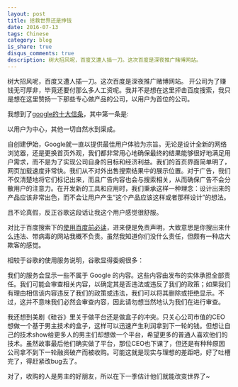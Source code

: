 ```yaml
---
layout: post
title: 拯救世界还是挣钱
date: 2016-07-13
tags: Chinese
category: blog
is_share: true
disqus_comments: true
description: 树大招风呢，百度又遭人插一刀。这次百度是深夜推广赌博网站。
---
```


树大招风呢，百度又遭人插一刀。这次百度是深夜推广赌博网站。
开公司为了赚钱无可厚非，毕竟还要付那么多人工资呢。我并不是想在这里抨击百度搜索，我只是想在这里赞扬一下那些专心做产品的公司，以用户为首位的公司。

我想到了[google的十大信条](https://www.google.com/intl/zh-CN/about/company/philosophy/)，其中第一条是: 

以用户为中心，其他一切自然水到渠成。

自创建伊始，Google就一直以提供最佳用户体验为宗旨。无论是设计全新的网络浏览器，还是更换首页外观，我们都非常用心地确保最终的结果能够很好地满足用户需求，而不是为了实现公司自身的目标和经济利益。我们的首页界面简单明了，网页加载速度非常快。我们从不对外出售搜索结果中的展示位置。对于广告，我们不仅清楚地将它们标记出来，而且广告内容也会与搜索相关，从而确保广告不会分散用户的注意力。在开发新的工具和应用时，我们秉承这样一种理念：设计出来的产品应该非常出色，而不会让用户产生“这个产品应该这样或者那样设计”的想法。

且不论真假，反正谷歌这段话让我这个用户感觉很舒服。

对比于百度搜索下的[使用百度前必读](https://www.baidu.com/duty/)，进来便是免责声明，大致意思是你搜出来什么违法、带病毒的网站我概不负责。虽然我知道你们没什么责任，但颇有一种店大欺客的感觉。

相较于谷歌的使用服务说明，谷歌显得委婉很多：

我们的服务会显示一些不属于 Google 的内容。这些内容由发布的实体承担全部责任。我们可能会审查相关内容，以确定其是否违法或违反了我们的政策；如果我们有理由相信该内容违反了我们的政策或违法，我们可以将其删除或拒绝显示。不过，这并不意味我们必然会审查内容，因此请勿想当然地认为我们在进行审查。

我还想到美剧《硅谷》里关于做平台还是做盒子的冲突。只关心公司市值的CEO想做一个基于男主技术的盒子，这样可以迅速产生利润拿到下一轮的钱。但想让自己的技术show给更多人的男主们却想做一个平台，希望更多的普通人喜欢他们的技术。虽然故事最后他们确实做了平台，那位CEO也下课了，但还是有种种原因公司拿不到下一轮融资破产而被收购。可能这就是现实与理想的差距吧，好了吐槽完了，得赶紧改bug去了。

对了，收购的人是男主的好朋友，所以在下一季估计他们就能改变世界了~
